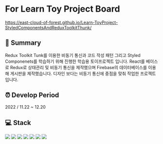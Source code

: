 # For Learn Toy Project Board
https://east-cloud-of-forest.github.io/Learn-ToyProject-StyledComponentsAndReduxToolkitThunk/

## :page_facing_up: Summary
Redux Toolkit Tunk를 이용한 비동기 통신과 코드 작성 패턴 그리고 Styled Componenets를 학습하기 위해 진행한 학습용 토이프로젝트 입니다. React를 베이스로 Redux로 상태관리 및 비동기 통신을 제작했으며 Firebase의 데이터베이스를 이용해 게시판을 제작했습니다. 디자인 보다는 비동기 통신에 중점을 맞춰 작업한 프로젝트 입니다.

## :alarm_clock:  Develop Period
2022 / 11.22 ~ 12.20

## :computer: Stack
<img src="https://img.shields.io/badge/HTML5-E34F26?style=for-the-badge&logo=HTML5&logoColor=white"> <img src="https://img.shields.io/badge/CSS3-1572B6?style=for-the-badge&logo=CSS3&logoColor=white"> <img src="https://img.shields.io/badge/JavaScript-F7DF1E?style=for-the-badge&logo=JavaScript&logoColor=white"> <img src="https://img.shields.io/badge/React-61DAFB?style=for-the-badge&logo=React&logoColor=white"> <img src="https://img.shields.io/badge/styled components-DB7093?style=for-the-badge&logo=styled-components&logoColor=white"> <img src="https://img.shields.io/badge/Redux-764ABC?style=for-the-badge&logo=Redux&logoColor=white"> <img src="https://img.shields.io/badge/Firebase-FFCA28?style=for-the-badge&logo=Firebase&logoColor=white"> 
